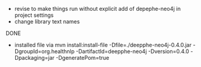 * revise to make things run without explicit add of depephe-neo4j in project settings
* change library text  names

DONE

 * installed file via mvn install:install-file -Dfile=./deepphe-neo4j-0.4.0.jar -DgroupId=org.healthnlp -DartifactId=deepphe-neo4j -Dversion=0.4.0 -Dpackaging=jar -DgeneratePom=true